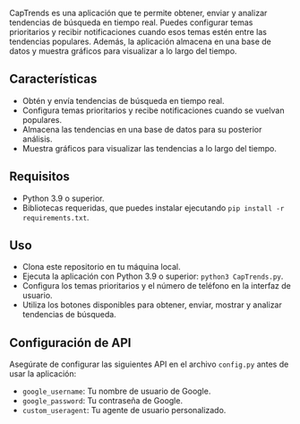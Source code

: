 CapTrends es una aplicación que te permite obtener, enviar y analizar tendencias de búsqueda en tiempo real. Puedes configurar temas prioritarios y recibir notificaciones cuando esos temas estén entre las tendencias populares. Además, la aplicación almacena en una base de datos y muestra gráficos para visualizar a lo largo del tiempo.

## Características

- Obtén y envía tendencias de búsqueda en tiempo real.
- Configura temas prioritarios y recibe notificaciones cuando se vuelvan populares.
- Almacena las tendencias en una base de datos para su posterior análisis.
- Muestra gráficos para visualizar las tendencias a lo largo del tiempo.

## Requisitos

- Python 3.9 o superior.
- Bibliotecas requeridas, que puedes instalar ejecutando `pip install -r requirements.txt`. 

## Uso

-  Clona este repositorio en tu máquina local.
-  Ejecuta la aplicación con Python 3.9 o superior: `python3 CapTrends.py`.
-  Configura los temas prioritarios y el número de teléfono en la interfaz de usuario.
-  Utiliza los botones disponibles para obtener, enviar, mostrar y analizar tendencias de búsqueda.

## Configuración de API

Asegúrate de configurar las siguientes API en el archivo `config.py` antes de usar la aplicación:

- `google_username`: Tu nombre de usuario de Google.
- `google_password`: Tu contraseña de Google.
- `custom_useragent`: Tu agente de usuario personalizado.
